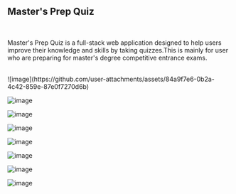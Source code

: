 <h2>Master's Prep Quiz</h2>
<br>
<p>Master's Prep Quiz is a full-stack web application designed to help users improve their knowledge and skills by taking quizzes.This is mainly for user who are preparing for master's degree competitive entrance exams. </p>
<br>
![image](https://github.com/user-attachments/assets/84a9f7e6-0b2a-4c42-859e-87e0f7270d6b)

![image](https://github.com/user-attachments/assets/69b71589-4956-4fff-89f3-3ce2beb39e12)

![image](https://github.com/user-attachments/assets/1113ce10-7742-45c7-846d-b01fe0549477)

![image](https://github.com/user-attachments/assets/e6fb60de-12d5-4afc-8d1d-1dcd0f718dcb)

![image](https://github.com/user-attachments/assets/611ceb99-3593-46a8-b653-deea11e06714)

![image](https://github.com/user-attachments/assets/f8542597-8a9b-4aa5-bd55-76c76195bbec)

![image](https://github.com/user-attachments/assets/e9ff0194-b5c1-43cf-b9f8-5cc41935cd18)

![image](https://github.com/user-attachments/assets/f54b2dc0-a5f6-498a-be72-b031bbf1dfdb)


